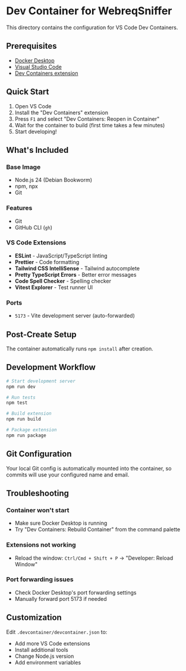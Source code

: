 # Dev Container for WebreqSniffer

This directory contains the configuration for VS Code Dev Containers.

## Prerequisites

- [Docker Desktop](https://www.docker.com/products/docker-desktop/)
- [Visual Studio Code](https://code.visualstudio.com/)
- [Dev Containers extension](https://marketplace.visualstudio.com/items?itemName=ms-vscode-remote.remote-containers)

## Quick Start

1. Open VS Code
2. Install the "Dev Containers" extension
3. Press `F1` and select "Dev Containers: Reopen in Container"
4. Wait for the container to build (first time takes a few minutes)
5. Start developing!

## What's Included

### Base Image

- Node.js 24 (Debian Bookworm)
- npm, npx
- Git

### Features

- Git
- GitHub CLI (`gh`)

### VS Code Extensions

- **ESLint** - JavaScript/TypeScript linting
- **Prettier** - Code formatting
- **Tailwind CSS IntelliSense** - Tailwind autocomplete
- **Pretty TypeScript Errors** - Better error messages
- **Code Spell Checker** - Spelling checker
- **Vitest Explorer** - Test runner UI

### Ports

- `5173` - Vite development server (auto-forwarded)

## Post-Create Setup

The container automatically runs `npm install` after creation.

## Development Workflow

```bash
# Start development server
npm run dev

# Run tests
npm test

# Build extension
npm run build

# Package extension
npm run package
```

## Git Configuration

Your local Git config is automatically mounted into the container, so commits will use your configured name and email.

## Troubleshooting

### Container won't start

- Make sure Docker Desktop is running
- Try "Dev Containers: Rebuild Container" from the command palette

### Extensions not working

- Reload the window: `Ctrl/Cmd + Shift + P` → "Developer: Reload Window"

### Port forwarding issues

- Check Docker Desktop's port forwarding settings
- Manually forward port 5173 if needed

## Customization

Edit `.devcontainer/devcontainer.json` to:

- Add more VS Code extensions
- Install additional tools
- Change Node.js version
- Add environment variables
